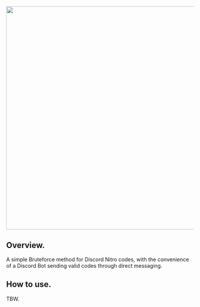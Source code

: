 # <p align="center"> <img src="https://github.com/kolour/dnb/blob/master/discordbrute.png" width="600"> </p>
## Overview.
A simple Bruteforce method for Discord Nitro codes, with the convenience of a Discord Bot sending valid codes through direct messaging. 
## How to use.
TBW.
